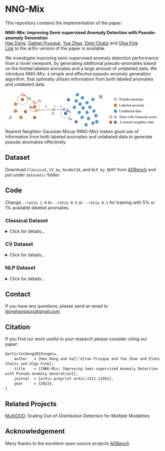 # NNG-Mix

This repository contains the implementation of the paper:

**NNG-Mix: Improving Semi-supervised Anomaly Detection with Pseudo-anomaly Generation**  
[Hao Dong](https://sites.google.com/view/dong-hao/), [Gaëtan Frusque](https://frusquegaetan.github.io/), [Yue Zhao](https://viterbi-web.usc.edu/~yzhao010/), [Eleni Chatzi](https://chatzi.ibk.ethz.ch/about-us/people/prof-dr-eleni-chatzi.html) and [Olga Fink](https://people.epfl.ch/olga.fink?lang=en)  
[Link](https://arxiv.org/abs/2311.11961) to the arXiv version of the paper is available.

We investigate improving semi-supervised anomaly detection performance from a novel viewpoint, by generating additional pseudo-anomalies based on the limited labeled anomalies and a large amount of unlabeled data. We introduce NNG-Mix, a simple and effective pseudo-anomaly generation algorithm, that optimally utilizes information from both labeled anomalies and unlabeled data.

<img src="pics/NNG-Mix.png" width="800">
Nearest Neighbor Gaussian Mixup (NNG-Mix) makes good use of information from both labeled anomalies and unlabeled data to generate pseudo-anomalies effectively.

## Dataset
Download `Classical`, `CV_by_ResNet18`, and `NLP_by_BERT` from [ADBench](https://github.com/Minqi824/ADBench/tree/main/adbench/datasets) and put under `datasets/` folder.

## Code

Change `--ratio 1.0` to `--ratio 0.5` or `--ratio 0.1` for training with 5% or 1% available labeled anomalies.
### Classical Dataset
<details>
<summary>Click for details...</summary>


#### Train on Classical datasets with 10% available labeled anomalies using DeepSAD
```
python NNG_Mix.py --ratio 1.0 --method nng_mix --seed 0 --alg DeepSAD --dataset Classical --nn_k 10 --nn_k_anomaly 10 --nn_mix_gaussian --nn_mix_gaussian_std 0.01 --mixup_alpha 0.2 --mixup_beta 0.2
```

#### Train on Classical datasets with 10% available labeled anomalies using MLP
```
python NNG_Mix.py --ratio 1.0 --method nng_mix --seed 0 --alg MLP --dataset Classical --nn_k 10 --nn_k_anomaly 10 --nn_mix_gaussian --nn_mix_gaussian_std 0.01 --mixup_alpha 0.2 --mixup_beta 0.2
```

</details>

### CV Dataset
<details>
<summary>Click for details...</summary>


#### Train on CV with 10% available labeled anomalies using DeepSAD
```
python NNG_Mix.py --ratio 1.0 --method nng_mix --seed 0 --alg DeepSAD --dataset CV --nn_k 10 --nn_k_anomaly 10 --nn_mix_gaussian --nn_mix_gaussian_std 0.01 --mixup_alpha 0.2 --mixup_beta 0.2
```

#### Train on CV with 10% available labeled anomalies using MLP
```
python NNG_Mix.py --ratio 1.0 --method nng_mix --seed 0 --alg MLP --dataset CV --nn_k 10 --nn_k_anomaly 10 --nn_mix_gaussian --nn_mix_gaussian_std 0.3 --mixup_alpha 0.2 --mixup_beta 0.2
```

</details>


### NLP Dataset
<details>
<summary>Click for details...</summary>


#### Train on NLP with 10% available labeled anomalies using DeepSAD
```
python NNG_Mix.py --ratio 1.0 --method nng_mix --seed 0 --alg DeepSAD --dataset NLP --nn_k 10 --nn_k_anomaly 10 --nn_mix_gaussian --nn_mix_gaussian_std 0.01 --mixup_alpha 0.2 --mixup_beta 0.2
```

#### Train on NLP with 10% available labeled anomalies using MLP
```
python NNG_Mix.py --ratio 1.0 --method nng_mix --seed 0 --alg MLP --dataset NLP --nn_k 10 --nn_k_anomaly 10 --nn_mix_gaussian --nn_mix_gaussian_std 0.3 --mixup_alpha 0.2 --mixup_beta 0.2
```

</details>

## Contact
If you have any questions, please send an email to donghaospurs@gmail.com

## Citation

If you find our work useful in your research please consider citing our paper:

```
@article{dong2023nngmix,
	author   = {Hao Dong and Ga{\"e}tan Frusque and Yue Zhao and Eleni Chatzi and Olga Fink},
	title    = {{NNG-Mix: Improving Semi-supervised Anomaly Detection with Pseudo-anomaly Generation}},
	journal  = {arXiv preprint arXiv:2311.11961},
	year     = {2023},
}
```

## Related Projects

[MultiOOD](https://github.com/donghao51/MultiOOD): Scaling Out-of-Distribution Detection for Multiple Modalities

## Acknowledgement

Many thanks to the excellent open-source projects [ADBench](https://github.com/Minqi824/ADBench).
